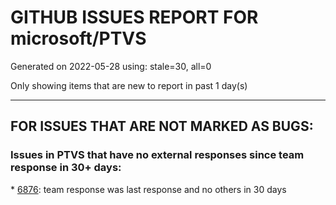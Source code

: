 
# GITHUB ISSUES REPORT FOR microsoft/PTVS


Generated on 2022-05-28 using: stale=30, all=0


Only showing items that are new to report in past 1 day(s)


---

## FOR ISSUES THAT ARE NOT MARKED AS BUGS:


### Issues in PTVS that have no external responses since team response in 30+ days:


\* [6876](https://github.com/microsoft/PTVS/issues/6876 "Extract method only works on one line and rename doesn't work at all"): team response was last response and no others in 30 days
